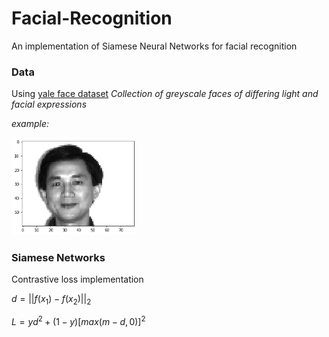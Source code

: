 # Facial-Recognition
 An implementation of Siamese Neural Networks for facial recognition

### Data

Using [yale face dataset](http://vision.ucsd.edu/content/yale-face-database)
_Collection of greyscale faces of differing light and facial expressions_

_example:_

<img src ="plots/data_example.png" width = 200>

### Siamese Networks
 Contrastive loss implementation

 $d=||f(x_1) - f(x_2)||_2$

 $L = yd^2 + (1 - y)[max(m - d,0)]^2$